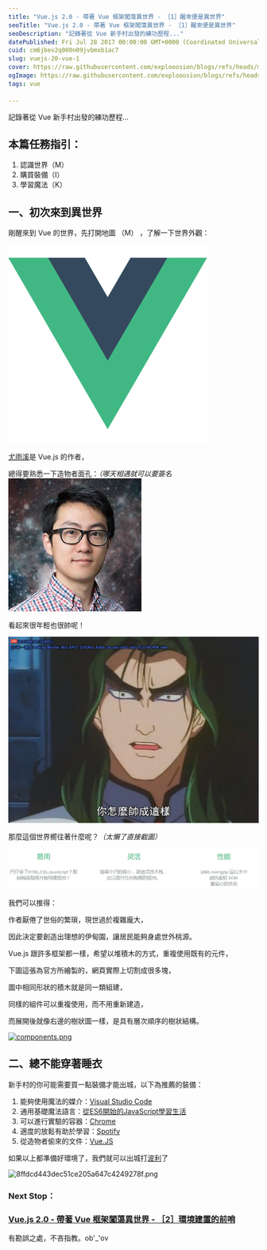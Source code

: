 ```yaml
---
title: "Vue.js 2.0 - 帶著 Vue 框架闖蕩異世界 - ［1］醒來便是異世界"
seoTitle: "Vue.js 2.0 - 帶著 Vue 框架闖蕩異世界 - ［1］醒來便是異世界"
seoDescription: "記錄著從 Vue 新手村出發的練功歷程..."
datePublished: Fri Jul 28 2017 00:00:00 GMT+0000 (Coordinated Universal Time)
cuid: cm6jbev2q000n09jvbmxb1ac7
slug: vuejs-20-vue-1
cover: https://raw.githubusercontent.com/explooosion/blogs/refs/heads/main/docs/images/2017-07-28_Vue.js%202.0%20-%20%E5%B8%B6%E8%91%97%20Vue%20%E6%A1%86%E6%9E%B6%E9%97%96%E8%95%A9%E7%95%B0%E4%B8%96%E7%95%8C%20-%20%EF%BC%BB1%EF%BC%BD%E9%86%92%E4%BE%86%E4%BE%BF%E6%98%AF%E7%95%B0%E4%B8%96%E7%95%8C/banner/logo.png
ogImage: https://raw.githubusercontent.com/explooosion/blogs/refs/heads/main/docs/images/2017-07-28_Vue.js%202.0%20-%20%E5%B8%B6%E8%91%97%20Vue%20%E6%A1%86%E6%9E%B6%E9%97%96%E8%95%A9%E7%95%B0%E4%B8%96%E7%95%8C%20-%20%EF%BC%BB1%EF%BC%BD%E9%86%92%E4%BE%86%E4%BE%BF%E6%98%AF%E7%95%B0%E4%B8%96%E7%95%8C/banner/logo.png
tags: vue

---
```


記錄著從 Vue 新手村出發的練功歷程...

本篇任務指引：
-------

1.  認識世界（M）
2.  購買裝備（I）
3.  學習魔法（K）

**一、初次來到異世界**
-------------

剛醒來到 Vue 的世界，先打開地圖 （M） ，了解一下世界外觀：

[![logo.png](https://raw.githubusercontent.com/explooosion/blogs/refs/heads/main/docs/images/2017-07-28_Vue.js%202.0%20-%20%E5%B8%B6%E8%91%97%20Vue%20%E6%A1%86%E6%9E%B6%E9%97%96%E8%95%A9%E7%95%B0%E4%B8%96%E7%95%8C%20-%20%EF%BC%BB1%EF%BC%BD%E9%86%92%E4%BE%86%E4%BE%BF%E6%98%AF%E7%95%B0%E4%B8%96%E7%95%8C/logo.png)](https://cn.vuejs.org/)

[尤雨溪](http://baike.baidu.com/item/%E5%B0%A4%E9%9B%A8%E6%BA%AA/2281470?fr=aladdin)是 Vue.js 的作者，

總得要熟悉一下造物者面孔：_（哪天相遇就可以要簽名_[![1501178758_40127.png](https://raw.githubusercontent.com/explooosion/blogs/refs/heads/main/docs/images/2017-07-28_Vue.js%202.0%20-%20%E5%B8%B6%E8%91%97%20Vue%20%E6%A1%86%E6%9E%B6%E9%97%96%E8%95%A9%E7%95%B0%E4%B8%96%E7%95%8C%20-%20%EF%BC%BB1%EF%BC%BD%E9%86%92%E4%BE%86%E4%BE%BF%E6%98%AF%E7%95%B0%E4%B8%96%E7%95%8C/1501178758_40127.png)](https://baike.baidu.com/item/%E5%B0%A4%E9%9B%A8%E6%BA%AA/2281470?fr=aladdin)

看起來很年輕也很帥呢！

![1501336243_22608.png](https://raw.githubusercontent.com/explooosion/blogs/refs/heads/main/docs/images/2017-07-28_Vue.js%202.0%20-%20%E5%B8%B6%E8%91%97%20Vue%20%E6%A1%86%E6%9E%B6%E9%97%96%E8%95%A9%E7%95%B0%E4%B8%96%E7%95%8C%20-%20%EF%BC%BB1%EF%BC%BD%E9%86%92%E4%BE%86%E4%BE%BF%E6%98%AF%E7%95%B0%E4%B8%96%E7%95%8C/1501336243_22608.png)

那麼這個世界嚮往著什麼呢？_（太懶了直接截圖）_

[![1501178848_79669.png](https://raw.githubusercontent.com/explooosion/blogs/refs/heads/main/docs/images/2017-07-28_Vue.js%202.0%20-%20%E5%B8%B6%E8%91%97%20Vue%20%E6%A1%86%E6%9E%B6%E9%97%96%E8%95%A9%E7%95%B0%E4%B8%96%E7%95%8C%20-%20%EF%BC%BB1%EF%BC%BD%E9%86%92%E4%BE%86%E4%BE%BF%E6%98%AF%E7%95%B0%E4%B8%96%E7%95%8C/1501178848_79669.png)](https://dotblogsfile.blob.core.windows.net/user/incredible/b3a5ebcb-c115-404f-aee9-a76df0434f7a/1501178848_79669.png)

我們可以推得：

作者厭倦了世俗的繁瑣，現世過於複雜龐大，

因此決定要創造出理想的伊甸園，讓居民能夠身處世外桃源。

Vue.js 跟許多框架都一樣，希望以堆積木的方式，重複使用既有的元件，

下圖這張為官方所繪製的，網頁實際上切割成很多塊，

圖中相同形狀的積木就是同一類組建，

同樣的組件可以重複使用，而不用重新建造，

而展開後就像右邊的樹狀圖一樣，是具有層次順序的樹狀結構。

[![components.png](https://raw.githubusercontent.com/explooosion/blogs/refs/heads/main/docs/images/2017-07-28_Vue.js%202.0%20-%20%E5%B8%B6%E8%91%97%20Vue%20%E6%A1%86%E6%9E%B6%E9%97%96%E8%95%A9%E7%95%B0%E4%B8%96%E7%95%8C%20-%20%EF%BC%BB1%EF%BC%BD%E9%86%92%E4%BE%86%E4%BE%BF%E6%98%AF%E7%95%B0%E4%B8%96%E7%95%8C/components.png)](https://cn.vuejs.org/v2/guide/)

**二、總不能穿著睡衣**
-------------

新手村的你可能需要買一點裝備才能出城，以下為推薦的裝備：

1.  能夠使用魔法的媒介：[Visual Studio Code](https://code.visualstudio.com/)
2.  通用基礎魔法語言：[從ES6開始的JavaScript學習生活](https://eyesofkids.gitbooks.io/javascript-start-from-es6/)
3.  可以進行實驗的容器：[Chrome](https://www.google.com.tw/chrome/browser/desktop/index.html)
4.  適度的放鬆有助於學習：[Spotify](https://www.spotify.com/tw/)
5.  從造物者偷來的文件：[Vue.JS](https://cn.vuejs.org/v2/guide/)

如果以上都準備好環境了，我們就可以出城打[波利](http://gametsg.techbang.com/ro/index.php?view=npc&npc=1002)了

![8ffdcd443dec51ce205a647c4249278f.png](https://raw.githubusercontent.com/explooosion/blogs/refs/heads/main/docs/images/2017-07-28_Vue.js%202.0%20-%20%E5%B8%B6%E8%91%97%20Vue%20%E6%A1%86%E6%9E%B6%E9%97%96%E8%95%A9%E7%95%B0%E4%B8%96%E7%95%8C%20-%20%EF%BC%BB1%EF%BC%BD%E9%86%92%E4%BE%86%E4%BE%BF%E6%98%AF%E7%95%B0%E4%B8%96%E7%95%8C/8ffdcd443dec51ce205a647c4249278f.png)

### Next Stop：

### [Vue.js 2.0 - 帶著 Vue 框架闖蕩異世界 - ［2］環境建置的前哨](https://dotblogs.com.tw/explooosion/2017/07/28/150538)

有勘誤之處，不吝指教。ob'\_'ov
